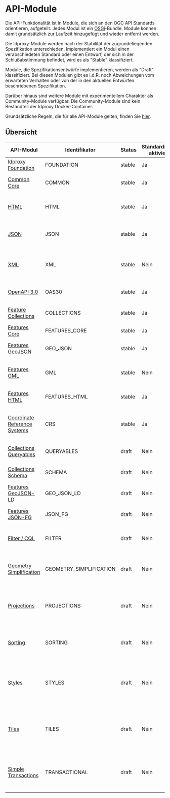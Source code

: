 # API-Module

Die API-Funktionalität ist in Module, die sich an den OGC API Standards orientieren, aufgeteilt. Jedes Modul ist ein [OSGi](https://de.wikipedia.org/wiki/OSGi)-Bundle. Module können damit grundsätzlich zur Laufzeit hinzugefügt und wieder entfernt werden.

Die ldproxy-Module werden nach der Stabilität der zugrundeliegenden Spezifikation unterschieden. Implementiert ein Modul einen verabschiedeten Standard oder einen Entwurf, der sich in der Schlußabstimmung befindet, wird es als "Stable" klassifiziert.

Module, die Spezifikationsentwürfe implementieren, werden als "Draft" klassifiziert. Bei diesen Modulen gibt es i.d.R. noch Abweichungen vom erwarteten Verhalten oder von der in den aktuellen Entwürfen beschriebenen Spezifikation.

Darüber hinaus sind weitere Module mit experimentellem Charakter als Community-Module verfügbar. Die Community-Module sind kein Bestandteil der ldproxy Docker-Container.

Grundsätzliche Regeln, die für alle API-Module gelten, finden Sie [hier](general-rules.md).

<a name="api-module-overview"></a>

## Übersicht

|API-Modul |Identifikator |Status |Standardmäßig aktiviert? |Beschreibung
| --- | --- | --- | --- | ---
|[ldproxy Foundation](foundation.md) |FOUNDATION |stable |Ja |Basisklassen für ldproxy
|[Common Core](common.md) |COMMON |stable |Ja |Ressourcen "Landing Page", "Conformance Declaration" und "API Definition"
|[HTML](html.md) |HTML |stable |Ja |Aktiviert die HTML-Ausgabe bei allgemeinen API-Ressourcen ohne spezifische Formate
|[JSON](json.md) |JSON |stable |Ja |Aktiviert die JSON-Ausgabe bei allgemeinen API-Ressourcen ohne spezifische Formate
|[XML](xml.md) |XML |stable |Nein |Aktiviert die XML-Ausgabe bei allgemeinen API-Ressourcen ohne spezifische Formate (sofern implementiert)
|[OpenAPI 3.0](oas30.md) |OAS30 |stable |Ja |Aktiviert die Unterstützung für die API-Definition in OpenAPI 3.0
|[Feature Collections](collections.md) |COLLECTIONS |stable |Ja |Ressourcen "Feature Collections" und "Feature Collection"
|[Features Core](features-core.md) |FEATURES_CORE |stable |Ja |Ressourcen "Features" und "Feature"
|[Features GeoJSON](geojson.md) |GEO_JSON |stable |Ja |Aktiviert die GeoJSON-Ausgabe für die Ressourcen "Features" und "Feature"
|[Features GML](gml.md) |GML |stable |Nein |Aktiviert die GML-Ausgabe für die Ressourcen "Features" und "Feature" (nur bei WFS-Providern)
|[Features HTML](features-html.md) |FEATURES_HTML |stable |Ja |Aktiviert die HTML-Ausgabe für die Ressourcen "Features" und "Feature"
|[Coordinate Reference Systems](crs.md) |CRS |stable |Ja |Aktiviert die Unterstützung für Koordinatenreferenzsysteme neben dem Standardsystem CRS84.
|[Collections Queryables](queryables.md) |QUERYABLES |draft |Nein |Aktiviert die Ressource "Queryables" für Feature Collections
|[Collections Schema](schema.md) |SCHEMA |draft |Nein |Aktiviert die Ressource "Schema" für Feature Collections
|[Features GeoJSON-LD](geojson-ld.md) |GEO_JSON_LD |draft |Nein |Aktiviert JSON-LD-Erweiterungen in der GeoJSON-Ausgabe
|[Features JSON-FG](json-fg.md) |JSON_FG |draft |Nein |Aktiviert die JSON-FG-Ausgabe für die Ressourcen "Features" und "Feature"
|[Filter / CQL](filter.md) |FILTER |draft |Nein |Aktiviert die Angabe von CQL-Filtern für die Ressourcen "Features" und "Vector Tiles"
|[Geometry Simplification](geometry-simplification.md) |GEOMETRY_SIMPLIFICATION |draft |Nein |Aktiviert die Option zur Vereinfachung von Geometrien nach Douglas-Peucker bei den Ressourcen "Features" und "Feature"
|[Projections](projections.md) |PROJECTIONS |draft |Nein |Aktiviert die Option zur Begrenzung der zurückgelieferten Feature-Eigenschaften bei den Ressourcen "Features", "Feature" und "Vector Tiles"
|[Sorting](sorting.md) |SORTING |draft |Nein |Aktiviert die Option zur Sortierung der zurückgelieferten Features bei der Ressource "Features"
|[Styles](styles.md) |STYLES |draft |Nein |Aktiviert die Unterstützung für die Bereitstellung und Verwaltung von Styles (Mapbox Style oder SLD) und zugehöriger Ressourcen (Symbole, Sprites) in der API
|[Tiles](tiles.md) |TILES |draft |Nein |Aktiviert die Unterstützung für die Bereitstellung von Tiles im Format Mapbox Vector Tiles oder als Bitmaps für den gesamten Datensatz und/oder einzelne Collections
|[Simple Transactions](transactional.md) |TRANSACTIONAL |draft |Nein |Aktiviert die Unterstützung für die Veränderung von Features unter Verwendung der Standardlogik der HTTP-Methoden POST/PUT/DELETE/PATCH
